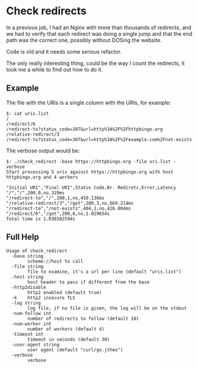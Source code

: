 # Check redirects

In a previous job, I had an Nginx with more than thousands of redirects, and we had to verify that each redirect was doing a single jump and that the end path was the correct one, possibly without DOSing the website.

Code is old and it needs some serious refactor.

The only really interesting thing, could be the way I count the redirects, it took me a while to find out how to do it.

## Example

The file with the URIs is a single column with the URIs, for example:
```
$: cat uris.list
/
/redirect/6
/redirect-to?status_code=307&url=http%3A%2F%2Fhttpbingo.org
/relative-redirect/3
/redirect-to?status_code=307&url=http%3A%2F%2Fexample.com%2Fnot-exists
```
The verbose output would be:
```
$: ./check_redirect -base https://httpbingo.org -file uri.list -verbose 
Start processing 5 uris against https://httpbingo.org with host httpbingo.org and 4 workers

"Initial URI","Final URI",Status Code,Nr. Rediretc,Error,Latency
"/","/",200,0,no,329ms
"/redirect-to","/",200,1,no,450.136ms
"/relative-redirect/3","/get",200,3,no,669.214ms
"/redirect-to","/not-exists",404,1,no,426.804ms
"/redirect/6","/get",200,6,no,1.029654s
Total time is 1.030302594s
```

## Full Help
```
Usage of check_redirect
  -base string
    	scheme://host to call
  -file string
    	file to examine, it's a url per line (default "uris.list")
  -host string
    	host header to pass if different from the base
  -http2disable
    	http2 enabled (default true)
  -k	http2 insecure TLS
  -log string
    	log file, if no file is given, the log will be on the stdout
  -num-follow int
    	number of redirects to follow (default 10)
  -num-worker int
    	number of workers (default 4)
  -timeout int
    	timeout in seconds (default 30)
  -user-agent string
    	user agent (default "curl/go.jtheo")
  -verbose
    	verbose
```
